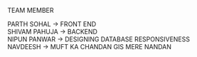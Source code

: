 

TEAM MEMBER 

PARTH SOHAL -> FRONT END <br>
SHIVAM PAHUJA -> BACKEND <br>
NIPUN PANWAR -> DESIGNING DATABASE RESPONSIVENESS <br>
NAVDEESH  -> MUFT KA CHANDAN GIS MERE NANDAN

